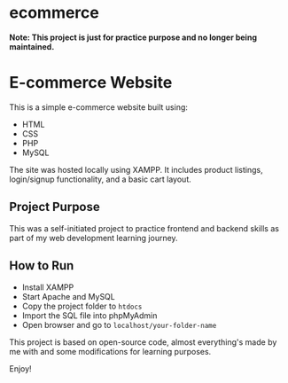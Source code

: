 ecommerce
=========

**Note: This project is just for practice purpose and no longer being maintained.**

# E-commerce Website

This is a simple e-commerce website built using:
- HTML
- CSS
- PHP
- MySQL

The site was hosted locally using XAMPP. It includes product listings, login/signup functionality, and a basic cart layout.

## Project Purpose
This was a self-initiated project to practice frontend and backend skills as part of my web development learning journey.

## How to Run
- Install XAMPP
- Start Apache and MySQL
- Copy the project folder to `htdocs`
- Import the SQL file into phpMyAdmin
- Open browser and go to `localhost/your-folder-name`

This project is based on open-source code, almost everything's made by me with and some modifications for learning purposes.

Enjoy!


